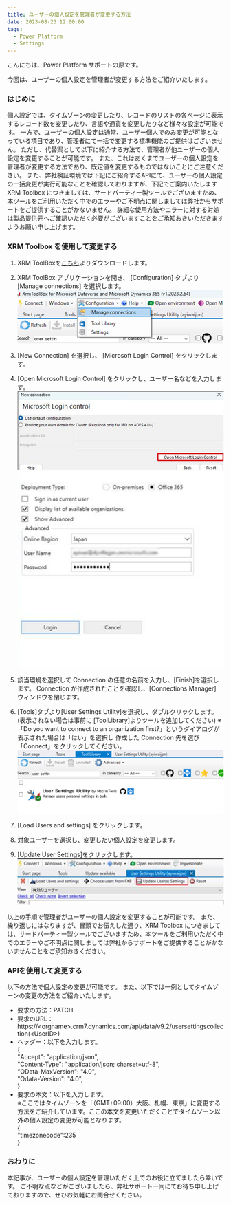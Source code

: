 ```yaml
---
title: ユーザーの個人設定を管理者が変更する方法
date: 2023-08-23 12:00:00
tags:
  - Power Platform
  - Settings
---
```


こんにちは、Power Platform サポートの原です。

今回は、ユーザーの個人設定を管理者が変更する方法をご紹介いたします。

### はじめに
個人設定では、タイムゾーンの変更したり、レコードのリストの各ページに表示するレコード数を変更したり、言語や通貨を変更したりなど様々な設定が可能です。
一方で、ユーザーの個人設定は通常、ユーザー個人でのみ変更が可能となっている項目であり、管理者にて一括で変更する標準機能のご提供はございません。
ただし、代替案として以下に紹介する方法で、管理者が他ユーザーの個人設定を変更することが可能です。
また、これはあくまでユーザーの個人設定を管理者が変更する方法であり、既定値を変更するものではないことにご注意ください。
また、弊社検証環境では下記にご紹介するAPIにて、ユーザーの個人設定の一括変更が実行可能なことを確認しておりますが、下記でご案内いたします XRM Toolbox につきましては、サードパーティー製ツールでございますため、本ツールをご利用いただく中でのエラーやご不明点に関しましては弊社からサポートをご提供することがかないません。
詳細な使用方法やエラーに対する対処は製品提供元へご確認いただく必要がございますことをご承知おきいただきますようお願い申し上げます。

### XRM Toolbox を使用して変更する
1. XRM ToolBoxを[こちら](https://nam06.safelinks.protection.outlook.com/?url=https%3A%2F%2Fwww.xrmtoolbox.com%2F&data=05%7C01%7Cshiorihara%40microsoft.com%7C0e9dd7a31eb04c60b6ce08db7c5a7f19%7C72f988bf86f141af91ab2d7cd011db47%7C1%7C0%7C638240500360501388%7CUnknown%7CTWFpbGZsb3d8eyJWIjoiMC4wLjAwMDAiLCJQIjoiV2luMzIiLCJBTiI6Ik1haWwiLCJXVCI6Mn0%3D%7C3000%7C%7C%7C&sdata=QzriNoK7lpY1Zvk7BnxsjU45UfHSS%2BNEQ4DiHsPyz7Q%3D&reserved=0)よりダウンロードします。

2. XRM ToolBox アプリケーションを開き、 [Configuration] タブより [Manage connections] を選択します。
![](./ChangePersonalizationSettings/2ndStep.png)
3. [New Connection] を選択し、 [Microsoft Login Control] をクリックします。
4. [Open Microsoft Login Control] をクリックし、ユーザー名などを入力します。
![](./ChangePersonalizationSettings/4thStep.png)
![](./ChangePersonalizationSettings/4-2ndStep.png)
5. 該当環境を選択して Connection の任意の名前を入力し、[Finish]を選択します。
Connection が作成されたことを確認し、[Connections Manager] ウィンドウを閉じます。
6. [Tools]タブより[User Settings Utility]を選択し、ダブルクリックします。
(表示されない場合は事前に [ToolLibrary]よりツールを追加してください)
※「Do you want to connect to an organization first?」というダイアログが表示された場合は「はい」を選択し
作成した Connection 先を選び「Connect」をクリックしてください。
![](./ChangePersonalizationSettings/6thStep.png)
7. [Load Users and settings] をクリックします。
8. 対象ユーザーを選択し、変更したい個人設定を変更します。
9. [Update User Settings]をクリックします。<br>
![](./ChangePersonalizationSettings/finalStep.png)

以上の手順で管理者がユーザーの個人設定を変更することが可能です。
また、繰り返しにはなりますが、冒頭でお伝えした通り、XRM Toolbox につきましては、サードパーティー製ツールでございますため、本ツールをご利用いただく中でのエラーやご不明点に関しましては弊社からサポートをご提供することがかないませんことをご承知おきください。

### APIを使用して変更する
以下の方法で個人設定の変更が可能です。
また、以下では一例としてタイムゾーンの変更の方法をご紹介いたします。

* 要求の方法：PATCH
* 要求のURL：https://\<orgname>.crm7.dynamics.com/api/data/v9.2/usersettingscollection(\<UserID>)
* ヘッダー：以下を入力します。<br>
{<br>
  "Accept": "application/json",<br>
  "Content-Type": "application/json; charset=utf-8",<br>
  "OData-MaxVersion": "4.0",<br>
  "Odata-Version": "4.0",<br>
}
* 要求の本文：以下を入力します。<br>※ここではタイムゾーンを「（GMT+09:00）大阪、札幌、東京」に変更する方法をご紹介しています。ここの本文を変更いただくことでタイムゾーン以外の個人設定の変更が可能となります。<br>
{<br>
"timezonecode":235<br>
}

### おわりに
本記事が、ユーザーの個人設定を管理いただく上でのお役に立てましたら幸いです。
ご不明な点などがございましたら、弊社サポート一同にてお待ち申し上げておりますので、ぜひお気軽にお問合せください。
